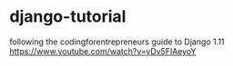 # django-tutorial

following the codingforentrepreneurs guide to Django 1.11 <br/>
https://www.youtube.com/watch?v=yDv5FIAeyoY
